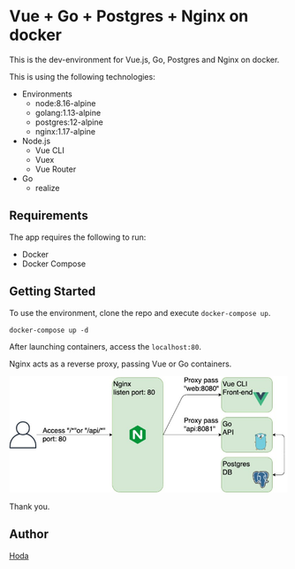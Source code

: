 # Vue + Go + Postgres + Nginx on docker

This is the dev-environment for Vue.js, Go, Postgres and Nginx on docker.

This is using the following technologies:

- Environments
  - node:8.16-alpine
  - golang:1.13-alpine
  - postgres:12-alpine
  - nginx:1.17-alpine
- Node.js
  - Vue CLI
  - Vuex
  - Vue Router
- Go
  - realize

## Requirements

The app requires the following to run:

- Docker
- Docker Compose

## Getting Started

To use the environment, clone the repo and execute `docker-compose up`.

```
docker-compose up -d
```

After launching containers, access the `localhost:80`.

Nginx acts as a reverse proxy, passing Vue or Go containers.

![proxy-image](./architect-vue-go-postgres-nginx.jpg "proxy image")


Thank you.

## Author

[Hoda](https://hodalog.com)

